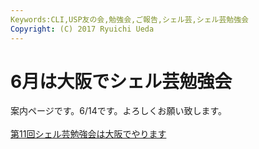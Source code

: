 ```yaml
---
Keywords:CLI,USP友の会,勉強会,ご報告,シェル芸,シェル芸勉強会
Copyright: (C) 2017 Ryuichi Ueda
---
```


# 6月は大阪でシェル芸勉強会
案内ページです。6/14です。よろしくお願い致します。<br />
<br />
<a href="http://www.usptomo.com/PAGE=20140503USPSTUDY" target="_blank">第11回シェル芸勉強会は大阪でやります</a><br />

